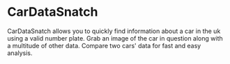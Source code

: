 # CarDataSnatch
CarDataSnatch allows you to quickly find information about a car in the uk using a valid number plate. Grab an image of the car in question along with a multitude of other data. Compare two cars' data for fast and easy analysis.
